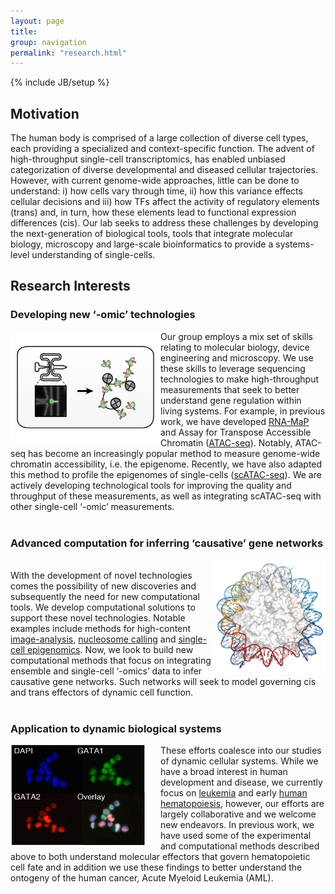 ```yaml
---
layout: page
title: 
group: navigation
permalink: "research.html"
---
```

{% include JB/setup %}

Motivation
----------

The human body is comprised of a large collection of diverse cell types,
each providing a specialized and context-specific function. The advent of high-throughput
single-cell transcriptomics, has enabled unbiased categorization of diverse developmental
and diseased cellular trajectories. However, with current genome-wide approaches,
little can be done to understand: i) how cells vary through time, ii) how this variance
effects cellular decisions and iii) how TFs affect the activity of regulatory elements
(trans) and, in turn, how these elements lead to functional expression differences (cis).
Our lab seeks to address these challenges by developing the next-generation of biological
tools, tools that integrate molecular biology, microscopy and large-scale bioinformatics
to provide a systems-level understanding of single-cells.


Research Interests
------------------

<h3> Developing new ‘-omic’ technologies </h3>

<img alt="scATAC.jpg" align="left" src="media/research/scATAC.jpg" width="240" height="180"/>

Our group employs a mix set of skills relating to molecular biology, device engineering and microscopy.
We use these skills to leverage sequencing technologies to make high-throughput measurements that seek to
better understand gene regulation within living systems. For example, in previous work, we have developed
<a href="http://www.nature.com/nbt/journal/v32/n6/abs/nbt.2880.html" target="_blank">RNA-MaP</a> and
Assay for Transpose Accessible Chromatin (<a href="http://www.nature.com/nmeth/journal/v10/n12/abs/nmeth.2688.html" target="_blank">ATAC-seq</a>).
Notably, ATAC-seq has become an increasingly popular method to measure genome-wide chromatin accessibility, i.e. the epigenome.
Recently, we have also adapted this method to profile the epigenomes of single-cells
(<a href="http://www.nature.com/nature/journal/v523/n7561/full/nature14590.html" target="_blank">scATAC-seq</a>).
We are actively developing technological tools for improving the quality and throughput of these measurements,
as well as integrating scATAC-seq with other single-cell ‘-omic’ measurements.<br><br>

<h3> Advanced computation for inferring ‘causative’ gene networks </h3>

<img alt="nucleosome-small" align="right" src="media/research/nucleosome-small.jpg" width="180" height="180"/>

<br>
With the development of novel technologies comes the possibility of new discoveries and subsequently
the need for new computational tools. We develop computational solutions to support these novel technologies.
Notable examples include methods for high-content
<a href="http://www.nature.com/nbt/journal/v32/n6/abs/nbt.2880.html" target="_blank">image-analysis</a>,
<a href="http://genome.cshlp.org/content/early/2015/08/27/gr.192294.115" target="_blank">nucleosome calling</a>
and <a href="http://biorxiv.org/content/early/2017/02/21/110346" target="_blank">single-cell epigenomics</a>.
Now, we look to build new computational methods that focus on integrating ensemble and single-cell ‘-omics’ data to infer causative
gene networks. Such networks will seek to model governing cis and trans effectors of dynamic cell function.<br><br>

<h3> Application to dynamic biological systems </h3>
<img alt="GATA-variance" align="left" src="media/research/GATA-variance.jpg" width="240" height="160"/>

These efforts coalesce into our studies of dynamic cellular systems. While we have a broad interest
in  human development and disease, we currently focus on <a href="http://www.nature.com/ng/journal/v48/n10/full/ng.3646.html" target="_blank">leukemia</a> and early
<a href="http://biorxiv.org/content/early/2017/02/21/109843.1" target="_blank">human hematopoiesis</a>,
however, our efforts are largely collaborative and we welcome new endeavors. In previous work, we have used some
of the experimental and computational methods described above to both understand molecular effectors that govern
hematopoietic cell fate and in addition we use these findings to better understand the ontogeny of the human cancer,
Acute Myeloid Leukemia (AML).<br><br>
